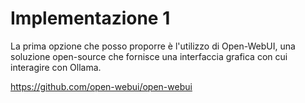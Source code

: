 # Implementazione 1

La prima opzione che posso proporre è l'utilizzo di Open-WebUI, una soluzione open-source che fornisce una interfaccia grafica con cui interagire con Ollama.

https://github.com/open-webui/open-webui